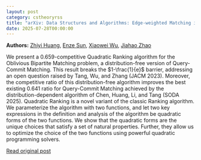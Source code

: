 ```yaml
---
layout: post
category: cstheoryrss
title: "arXiv: Data Structures and Algorithms: Edge-weighted Matching in the Dark"
date: 2025-07-28T00:00:00
---
```


**Authors:** [Zhiyi Huang](https://dblp.uni-trier.de/search?q=Zhiyi+Huang), [Enze Sun](https://dblp.uni-trier.de/search?q=Enze+Sun), [Xiaowei Wu](https://dblp.uni-trier.de/search?q=Xiaowei+Wu), [Jiahao Zhao](https://dblp.uni-trier.de/search?q=Jiahao+Zhao)

We present a $0.659$-competitive Quadratic Ranking algorithm for the
Oblivious Bipartite Matching problem, a distribution-free version of
Query-Commit Matching. This result breaks the $1-\frac{1}{e}$ barrier,
addressing an open question raised by Tang, Wu, and Zhang (JACM 2023).
Moreover, the competitive ratio of this distribution-free algorithm improves
the best existing $0.641$ ratio for Query-Commit Matching achieved by the
distribution-dependent algorithm of Chen, Huang, Li, and Tang (SODA 2025).
Quadratic Ranking is a novel variant of the classic Ranking algorithm. We
parameterize the algorithm with two functions, and let two key expressions in
the definition and analysis of the algorithm be quadratic forms of the two
functions. We show that the quadratic forms are the unique choices that satisfy
a set of natural properties. Further, they allow us to optimize the choice of
the two functions using powerful quadratic programming solvers.

[Read original post](http://arxiv.org/abs/2507.19366v1)
